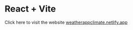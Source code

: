 # React + Vite


 
Click here to visit the website
[weatherappclimate.netlify.app](https://weatherappclimate.netlify.app/)


